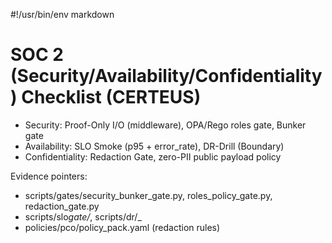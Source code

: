#!/usr/bin/env markdown

# SOC 2 (Security/Availability/Confidentiality) Checklist (CERTEUS)

- Security: Proof-Only I/O (middleware), OPA/Rego roles gate, Bunker gate
- Availability: SLO Smoke (p95 + error_rate), DR-Drill (Boundary)
- Confidentiality: Redaction Gate, zero-PII public payload policy

Evidence pointers:

- scripts/gates/security_bunker_gate.py, roles_policy_gate.py, redaction_gate.py
- scripts/slo*gate/*, scripts/dr/\_
- policies/pco/policy_pack.yaml (redaction rules)
